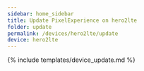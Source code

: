 ```yaml
---
sidebar: home_sidebar
title: Update PixelExperience on hero2lte
folder: update
permalink: /devices/hero2lte/update
device: hero2lte
---
```

{% include templates/device_update.md %}
